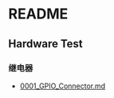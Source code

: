 # README

## Hardware Test

### 继电器

* [0001_GPIO_Connector.md](Hardware_Test/0001_Relay/0001_GPIO_Connector/0001_GPIO_Connector.md)

